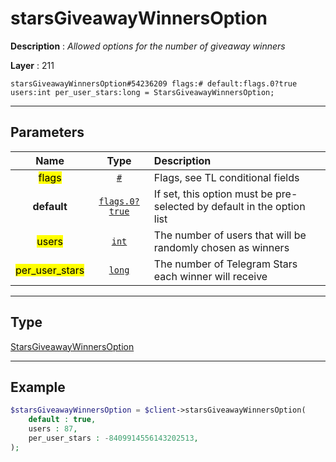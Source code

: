 # starsGiveawayWinnersOption

**Description** : *Allowed options for the number of giveaway winners*

**Layer** : 211

```tl
starsGiveawayWinnersOption#54236209 flags:# default:flags.0?true users:int per_user_stars:long = StarsGiveawayWinnersOption;
```

---

## Parameters

| Name | Type | Description |
| :---: | :---: | :--- |
| <mark>flags</mark> | [`#`](type/#) | Flags, see TL conditional fields |
| **default** | [`flags.0?true`](type/true) | If set, this option must be pre-selected by default in the option list |
| <mark>users</mark> | [`int`](type/int) | The number of users that will be randomly chosen as winners |
| <mark>per_user_stars</mark> | [`long`](type/long) | The number of Telegram Stars each winner will receive |

---

## Type

[StarsGiveawayWinnersOption](type/StarsGiveawayWinnersOption)

---

## Example

```php
$starsGiveawayWinnersOption = $client->starsGiveawayWinnersOption(
	default : true,
	users : 87,
	per_user_stars : -8409914556143202513,
);
```